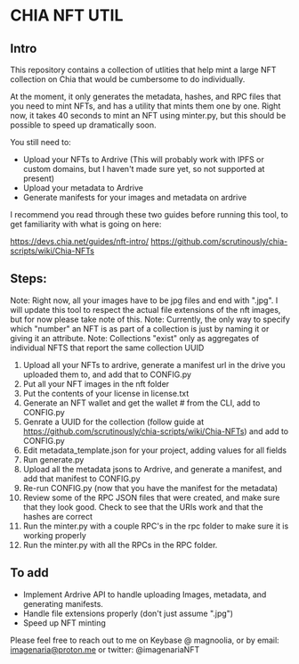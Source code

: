 # CHIA NFT UTIL

## Intro

This repository contains a collection of utlities that help mint a large NFT collection on Chia that would be cumbersome to do individually.

At the moment, it only generates the metadata, hashes, and RPC files that you need to mint NFTs, and has a utility that mints them one by one. Right now, it takes 40 seconds to mint an NFT using minter.py, but this should be possible to speed up dramatically soon.

You still need to:

-   Upload your NFTs to Ardrive (This will probably work with IPFS or custom domains, but I haven't made sure yet, so not supported at present)
-   Upload your metadata to Ardrive
-   Generate manifests for your images and metadata on ardrive

I recommend you read through these two guides before running this tool, to get familiarity with what is going on here:

https://devs.chia.net/guides/nft-intro/
https://github.com/scrutinously/chia-scripts/wiki/Chia-NFTs

## Steps:

Note: Right now, all your images have to be jpg files and end with ".jpg". I will update this tool to respect the actual file extensions of the nft images, but for now please take note of this.
Note: Currently, the only way to specify which "number" an NFT is as part of a collection is just by naming it or giving it an attribute.
Note: Collections "exist" only as aggregates of individual NFTS that report the same collection UUID

1. Upload all your NFTs to ardrive, generate a manifest url in the drive you uploaded them to, and add that to CONFIG.py
2. Put all your NFT images in the nft folder
3. Put the contents of your license in license.txt
4. Generate an NFT wallet and get the wallet # from the CLI, add to CONFIG.py
5. Genrate a UUID for the collection (follow guide at https://github.com/scrutinously/chia-scripts/wiki/Chia-NFTs) and add to CONFIG.py
6. Edit metadata_template.json for your project, adding values for all fields
7. Run generate.py
8. Upload all the metadata jsons to Ardrive, and generate a manifest, and add that manifest to CONFIG.py
9. Re-run CONFIG.py (now that you have the manifest for the metadata)
10. Review some of the RPC JSON files that were created, and make sure that they look good. Check to see that the URIs work and that the hashes are correct
11. Run the minter.py with a couple RPC's in the rpc folder to make sure it is working properly
12. Run the minter.py with all the RPCs in the RPC folder.

## To add

-   Implement Ardrive API to handle uploading Images, metadata, and generating manifests.
-   Handle file extensions properly (don't just assume ".jpg")
-   Speed up NFT minting

Please feel free to reach out to me on Keybase @ magnoolia, or by email: imagenaria@proton.me or twitter: @imagenariaNFT
